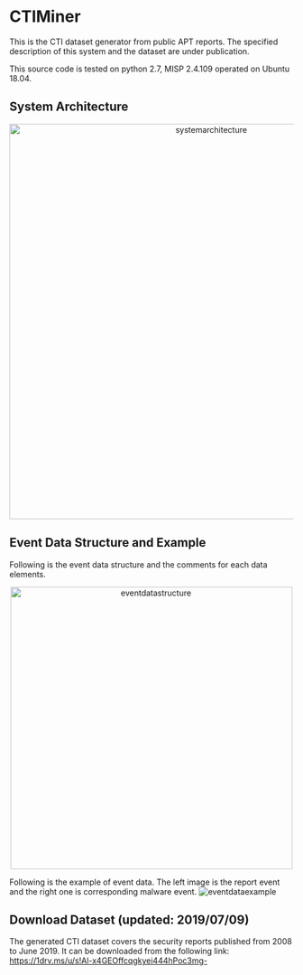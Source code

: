 # CTIMiner

This is the CTI dataset generator from public APT reports.
The specified description of this system and the dataset are under publication.

This source code is tested on python 2.7, MISP 2.4.109 operated on Ubuntu 18.04.

## System Architecture
<p align="center">
  <img src="https://user-images.githubusercontent.com/13994685/39529573-faed5d70-4e61-11e8-83b7-5ff3f99eb6a9.jpg" width="700" title="systemarchitecture">
</p>

## Event Data Structure and Example
Following is the event data structure and the comments for each data elements.
<p align="center">
  <img src="https://user-images.githubusercontent.com/13994685/39529755-65aefe84-4e62-11e8-879a-cea3ddb6c6b0.jpg" width="500" title="eventdatastructure">
</p>

Following is the example of event data. The left image is the report event and the right one is corresponding malware event.
![eventdataexample](https://user-images.githubusercontent.com/13994685/39529764-69100168-4e62-11e8-916b-16a8252b5506.jpg)

## Download Dataset (updated: 2019/07/09)
The generated CTI dataset covers the security reports published from 2008 to June 2019. It can be downloaded from the following link:
https://1drv.ms/u/s!Al-x4GEOffcqgkyei444hPoc3mg-


